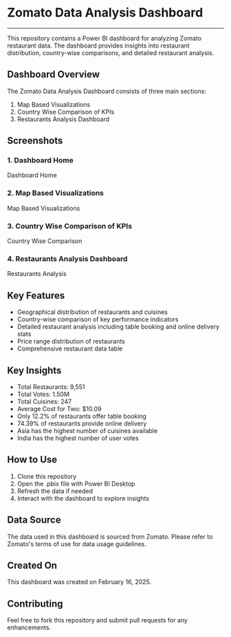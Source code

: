 # Zomato Data Analysis Dashboard

---

This repository contains a Power BI dashboard for analyzing Zomato restaurant data. The dashboard provides insights into restaurant distribution, country-wise comparisons, and detailed restaurant analysis.

## Dashboard Overview

The Zomato Data Analysis Dashboard consists of three main sections:

1. Map Based Visualizations
2. Country Wise Comparison of KPIs
3. Restaurants Analysis Dashboard

## Screenshots

### 1. Dashboard Home

Dashboard Home

### 2. Map Based Visualizations

Map Based Visualizations

### 3. Country Wise Comparison of KPIs

Country Wise Comparison

### 4. Restaurants Analysis Dashboard

Restaurants Analysis

## Key Features

- Geographical distribution of restaurants and cuisines
- Country-wise comparison of key performance indicators
- Detailed restaurant analysis including table booking and online delivery stats
- Price range distribution of restaurants
- Comprehensive restaurant data table


## Key Insights

- Total Restaurants: 9,551
- Total Votes: 1.50M
- Total Cuisines: 247
- Average Cost for Two: \$10.09
- Only 12.2% of restaurants offer table booking
- 74.39% of restaurants provide online delivery
- Asia has the highest number of cuisines available
- India has the highest number of user votes


## How to Use

1. Clone this repository
2. Open the .pbix file with Power BI Desktop
3. Refresh the data if needed
4. Interact with the dashboard to explore insights

## Data Source

The data used in this dashboard is sourced from Zomato. Please refer to Zomato's terms of use for data usage guidelines.

## Created On

This dashboard was created on February 16, 2025.

## Contributing

Feel free to fork this repository and submit pull requests for any enhancements.

